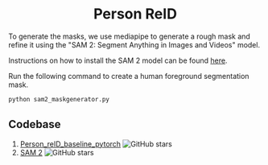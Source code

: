 <h1 align="center"> Person ReID </h1>

To generate the masks, we use mediapipe to generate a rough mask and refine it using the "SAM 2: Segment Anything in Images and Videos" model. 

Instructions on how to install the SAM 2 model can be found [here](https://github.com/facebookresearch/sam2). 

Run the following command to create a human foreground segmentation mask. 
```bash
python sam2_maskgenerator.py
```
## Codebase
1. [Person_reID_baseline_pytorch](https://github.com/layumi/Person_reID_baseline_pytorch) ![GitHub stars](https://img.shields.io/github/stars/layumi/Person_reID_baseline_pytorch.svg?style=flat&label=Star)
2. [SAM 2](https://github.com/facebookresearch/sam2) ![GitHub stars](https://img.shields.io/github/stars/facebookresearch/sam2.svg?style=flat&label=Star)

